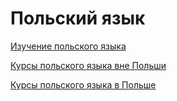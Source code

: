 # Польский язык

[Изучение польского языка](learning.md)  

[Курсы польского языка вне Польши](курсы_вне_польши.md)  

[Курсы польского языка в Польше](курсы_в_польше.md)